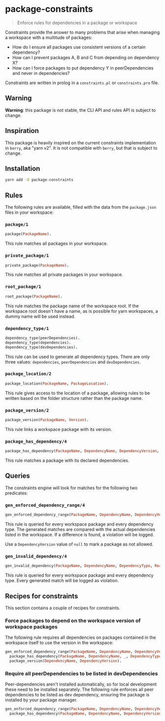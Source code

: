 # package-constraints

> Enforce rules for dependencies in a package or workspace

Constraints provide the answer to many problems that arise when managing a workspace with a
multitude of packages:

- How do I ensure all packages use consistent versions of a certain dependency?
- How can I prevent packages A, B and C from depending on dependency X?
- How can I force packages to put dependency Y in peerDependencies and never in dependencies?

Constraints are written in prolog in a `constraints.pl` or `constraints.pro` file.

## Warning

__Warning__: this package is not stable, the CLI API and rules API is subject to change.

## Inspiration

This package is heavily inspired on the current constraints implementation in `berry`, aka "yarn v2".
It is not compatible with `berry`, but that is subject to change.

## Installation

```bash
yarn add -D package-constraints
```

## Rules

The following rules are available, filled with the data from the `package.json` files in your
workspace:

### `package/1`

```prolog
package(PackageName).
```

This rule matches all packages in your workspace.

### `private_package/1`

```prolog
private_package(PackageName).
```

This rule matches all private packages in your workspace.

### `root_package/1`

```prolog
root_package(PackageName).
```

This rule matches the package name of the workspace root. If the workspace root doesn't have a name,
as is possible for yarn workspaces, a dummy name will be used instead.

### `dependency_type/1`

```prolog
dependency_type(peerDependencies).
dependency_type(dependencies).
dependency_type(devDependencies).
```

This rule can be used to generate all dependency types. There are only three values: `dependencies`,
`peerDependencies` and `devDependencies`.

### `package_location/2`

```prolog
package_location(PackageName, PackageLocation).
```

This rule gives access to the location of a package, allowing rules to be written based on the
folder structure rather than the package name.

### `package_version/2`

```prolog
package_version(PackageName, Version).
```

This rule links a workspace package with its version.

### `package_has_dependency/4`

```prolog
package_has_dependency(PackageName, DependencyName, DependencyVersion, DependencyType).
```

This rule matches a package with its declared dependencies.

## Queries

The constraints engine will look for matches for the following two predicates:

### `gen_enforced_dependency_range/4`

```prolog
gen_enforced_dependency_range(PackageName, DependencyName, DependencyVersion, DependencyType).
```

This rule is queried for every workspace package and every dependency type. The generated matches
are compared with the actual dependencies listed in the workspace. If a difference is found, a
violation will be logged.

Use a `DependencyVersion` value of `null` to mark a package as not allowed.

### `gen_invalid_dependency/4`

```prolog
gen_invalid_dependency(PackageName, DependencyName, DependencyType, Reason).
```

This rule is queried for every workspace package and every dependency type. Every generated match
will be logged as violation.

## Recipes for constraints

This section contains a couple of recipes for constraints.

### Force packages to depend on the workspace version of workspace packages

The following rule requires all dependencies on packages contained in the workspace itself to use
the version in the workspace:

```prolog
gen_enforced_dependency_range(PackageName, DependencyName, DependencyVersion, DependencyType) :-
  package_has_dependency(PackageName, DependencyName, _, DependencyType),
  package_version(DependencyName, DependencyVersion).
```

### Require all peerDependencies to be listed in devDependencies

Peer-dependencies aren't installed automatically, so for local development these need to be
installed separately. The following rule enforces all peer dependencies to be listed as dev
dependency, ensuring the package is installed by your package manager.

```prolog
gen_enforced_dependency_range(PackageName, DependencyName, DependencyVersion, devDependencies) :-
  package_has_dependency(PackageName, DependencyName, DependencyVersion, peerDependencies),
```
